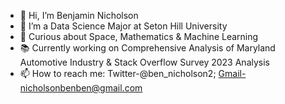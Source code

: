 - 👋 Hi, I’m Benjamin Nicholson
- 👀 I’m a Data Science Major at Seton Hill University
- 🌱 Curious about Space, Mathematics & Machine Learning
- 📚 Currently working on Comprehensive Analysis of Maryland Automotive Industry & Stack Overflow Survey 2023 Analysis
- 📫 How to reach me: Twitter-@ben_nicholson2; Gmail-nicholsonbenben@gmail.com

<!---
bennicholson2/bennicholson2 is a ✨ special ✨ repository because its `README.md` (this file) appears on your GitHub profile.
You can click the Preview link to take a look at your changes.
--->
